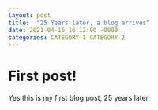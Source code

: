 ```yaml
---
layout: post
title:  "25 Years later, a blog arrives"
date: 2021-04-16 16:12:00 -0000
categories: CATEGORY-1 CATEGORY-2
---
```


# First post!

Yes this is my first blog post, 25 years later.
